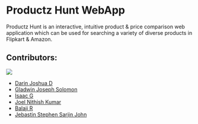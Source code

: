 # Productz Hunt WebApp

Productz Hunt is an interactive, intuitive product & price comparison web application which can be used for searching a variety of diverse products in Flipkart & Amazon.

## Contributors:

<img src="https://img.shields.io/badge/Contributors-6-yellow">

<ul><li><a href="https://github.com/DarinJoshua-dev">Darin Joshua D</a>
<li><a href="">Gladwin Joseph Solomon</a>
<li><a href="">Isaac G</a>
<li><a href="">Joel Nithish Kumar</a>
<li><a href="">Balaji R</a>
<li><a href="">Jebastin Stephen Sarjin John</a>
</ul>


